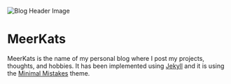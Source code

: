 ![Blog Header Image](https://meerkatz.netlify.app/assets/images/noun_meerkat_cute_logo.png)

# MeerKats
MeerKats is the name of my personal blog where I post my projects, thoughts, and hobbies.
It has been implemented using [Jekyll](https://jekyllrb.com/) and it is using the [Minimal Mistakes](https://mmistakes.github.io/minimal-mistakes/) theme.
